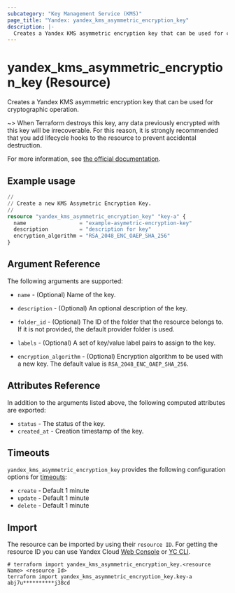 ```yaml
---
subcategory: "Key Management Service (KMS)"
page_title: "Yandex: yandex_kms_asymmetric_encryption_key"
description: |-
  Creates a Yandex KMS asymmetric encryption key that can be used for cryptographic operation.
---
```


# yandex_kms_asymmetric_encryption_key (Resource)

Creates a Yandex KMS asymmetric encryption key that can be used for cryptographic operation.

~> When Terraform destroys this key, any data previously encrypted with this key will be irrecoverable. For this reason, it is strongly recommended that you add lifecycle hooks to the resource to prevent accidental destruction.

For more information, see [the official documentation](https://yandex.cloud/docs/kms/concepts/).

## Example usage

```terraform
//
// Create a new KMS Assymetric Encryption Key.
//
resource "yandex_kms_asymmetric_encryption_key" "key-a" {
  name                 = "example-asymetric-encryption-key"
  description          = "description for key"
  encryption_algorithm = "RSA_2048_ENC_OAEP_SHA_256"
}
```

## Argument Reference

The following arguments are supported:

* `name` - (Optional) Name of the key.

* `description` - (Optional) An optional description of the key.

* `folder_id` - (Optional) The ID of the folder that the resource belongs to. If it is not provided, the default provider folder is used.

* `labels` - (Optional) A set of key/value label pairs to assign to the key.

* `encryption_algorithm` - (Optional) Encryption algorithm to be used with a new key. The default value is `RSA_2048_ENC_OAEP_SHA_256`.

## Attributes Reference

In addition to the arguments listed above, the following computed attributes are exported:

* `status` - The status of the key.
* `created_at` - Creation timestamp of the key.

## Timeouts

`yandex_kms_asymmetric_encryption_key` provides the following configuration options for [timeouts](/docs/configuration/resources.html#timeouts):

- `create` - Default 1 minute
- `update` - Default 1 minute
- `delete` - Default 1 minute

## Import

The resource can be imported by using their `resource ID`. For getting the resource ID you can use Yandex Cloud [Web Console](https://console.yandex.cloud) or [YC CLI](https://yandex.cloud/docs/cli/quickstart).

```shell
# terraform import yandex_kms_asymmetric_encryption_key.<resource Name> <resource Id>
terraform import yandex_kms_asymmetric_encryption_key.key-a abj7u**********j38cd
```
